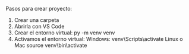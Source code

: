 Pasos para crear proyecto:
1. Crear una carpeta
2. Abrirla con VS Code
3. Crear el entorno virtual: py -m venv venv
4. Activamos el entorno virtual:
Windows:
    venv\Scripts\activate
Linux o Mac
    source venv\bin\activate